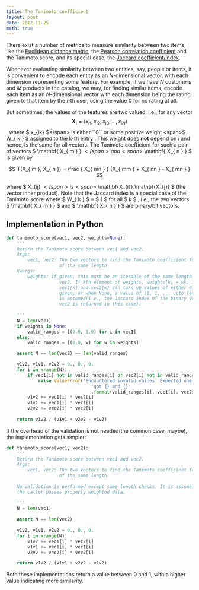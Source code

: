 ```yaml
---
title: The Tanimoto coefficient
layout: post
date: 2012-11-25
math: true
---
```



There exist a number of metrics to measure similarity between two items, like
the [Euclidean distance metric][1], the [Pearson correlation coefficient][2]
and the Tanimoto score, and its special case, the [Jaccard
coefficient/index][3].

Whenever evaluating similarity between two entities, say, people or items, it
is convenient to encode each entity as an <span>$N$</span>-dimensional vector,
with each dimension representing some feature. For example, if we have $N$
customers and $M$ products in the catalog, we may, for finding similar items,
encode each item as an $N$-dimensional vector with each dimension being the
rating given to that item by the $i$-th user, using the value $0$ for no rating
at all. 

But sometimes, the values of the features are two valued, i.e., for any vector
<span>$$ \mathbf { X_{ i } }  =  (x_{ i1 }, x_{ i2 }, x_{ i3 }, ..., x_{ iN }) $$</span>,
where <span>$ x_{ik} $</span> is either ``0`` or some positive weight <span>$ W_{ k } $</span> assigned to the
k-th entry . This weight does **not** depend on $i$ and hence, is the same for
all vectors.  The Tanimoto coefficient for such a pair of vectors
<span>$ \mathbf{ X_{ m } } $</span> and <span>$ \mathbf{ X_{ n } } $</span> is given by

$$
T(X_{ m }, X_{ n }) = \frac { X_{ mn } } {X_{ mm } + X_{ nn } - X_{ mn } }
$$


where <span>$ X_{ij} $</span> is <span>$ \mathbf{X_{i}}.\\mathbf{X_{j}} $</span> (the vector inner
product).  Note that the Jaccard index is a special case of the Tanimoto score
where <span> $ W_{ k } $ = $ 1 $ </span> for all <span> $ k $ </span>, i.e., the two vectors <span> $ \mathbf{ X_{ m } } $ </span> and <span> $ \mathbf{ X_{ n } } $ </span> are binary/bit vectors.

Implementation in Python
--------------------------
```python
def tanimoto_score(vec1, vec2, weights=None):
    '''
    Return the Tanimoto score between vec1 and vec2. 
    Args:
        vec1, vec2: The two vectors to find the Tanimoto coefficient for. MUST be
                    of the same length
    Kwargs:
        weights: If given, this must be an iterable of the same length as vec1 and 
                    vec2. If kth element of weights, weights[k] = wk, it means that
                    vec1[k] and vec2[k] can take up values of either 0 or wk. If not
                    given, or when None, a value of (1, 1, ... upto len(vec1) elements)
                    is assumed(i.e., the Jaccard index of the binary vectors vec1 and
                    vec2 is returned in this case).
    
    '''
    N = len(vec1)
    if weights is None:
        valid_ranges = [(0.0, 1.0) for i in vec1]
    else:
        valid_ranges = [(0.0, w) for w in weights]

    assert N == len(vec2) == len(valid_ranges)

    v1v2, v1v1, v2v2 = 0., 0., 0.
    for i in xrange(N):
        if vec1[i] not in valid_ranges[i] or vec2[i] not in valid_ranges[i]:
            raise ValueError('Encountered invalid values. Expected one of {}, ' 
                                'got {} and {}'
                                .format(valid_ranges[i], vec1[i], vec2[i]))
        v1v2 += vec1[i] * vec2[i]
        v1v1 += vec1[i] * vec1[i]
        v2v2 += vec2[i] * vec2[i]
    
    return v1v2 / (v1v1 + v2v2 - v1v2)
```

If the overhead of the validation is not needed(the common case, maybe), the 
implementation gets simpler:

```python
def tanimoto_score(vec1, vec2):
    '''
    Return the Tanimoto score between vec1 and vec2. 
    Args:
        vec1, vec2: The two vectors to find the Tanimoto coefficient for. MUST be
                    of the same length
    
    No validation is performed except same length checks. It is assumed that
    the caller passes properly weighted data.

    '''
    N = len(vec1)
    
    assert N == len(vec2)
    
    v1v2, v1v1, v2v2 = 0., 0., 0.
    for i in xrange(N):
        v1v2 += vec1[i] * vec2[i]
        v1v1 += vec1[i] * vec1[i]
        v2v2 += vec2[i] * vec2[i]

    return v1v2 / (v1v1 + v2v2 - v1v2)
```

Both these implementations return a value between 0 and 1, with a higher value
indicating more similarity.

[1]: http://en.wikipedia.org/wiki/Euclidean_distance
[2]: http://en.wikipedia.org/wiki/Pearson_product-moment_correlation_coefficient
[3]: http://en.wikipedia.org/wiki/Jaccard_index

